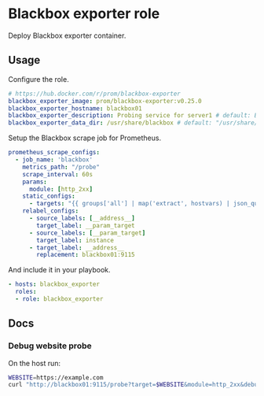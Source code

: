 # Blackbox exporter role

Deploy Blackbox exporter container.

## Usage

Configure the role.

```yml
# https://hub.docker.com/r/prom/blackbox-exporter
blackbox_exporter_image: prom/blackbox-exporter:v0.25.0
blackbox_exporter_hostname: blackbox01
blackbox_exporter_description: Probing service for server1 # default: Blackbox exporter
blackbox_exporter_data_dir: /usr/share/blackbox # default: "/usr/share/{{ blackbox_exporter_hostname }}"
```

Setup the Blackbox scrape job for Prometheus.

```yml
prometheus_scrape_configs:
  - job_name: 'blackbox'
    metrics_path: "/probe"
    scrape_interval: 60s
    params:
      module: [http_2xx]
    static_configs:
      - targets: "{{ groups['all'] | map('extract', hostvars) | json_query('[*].nginx_proxies[*].src_hostname') | flatten | map('regex_replace', '^(.*)$', 'https://\\1') }}"
    relabel_configs:
      - source_labels: [__address__]
        target_label: __param_target
      - source_labels: [__param_target]
        target_label: instance
      - target_label: __address__
        replacement: blackbox01:9115
```

And include it in your playbook.

```yml
- hosts: blackbox_exporter
  roles:
  - role: blackbox_exporter
```

## Docs

### Debug website probe

On the host run:

```bash
WEBSITE=https://example.com
curl "http://blackbox01:9115/probe?target=$WEBSITE&module=http_2xx&debug=true"
```

